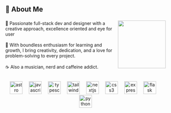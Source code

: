 <h2 align="left">💫 About Me</h2>

###

<img align="right" height="150" src="https://i.pinimg.com/564x/e4/27/63/e4276341a31bb714ae8e7849ea5998fb.jpg"  />

###

<p align="left">🍃 Passionate full-stack dev and designer with a creative approach, excellence oriented and eye for user <br><br>🧩 With boundless enthusiasm for learning and growth, I bring creativity, dedication, and a love for problem-solving to every project.<br><br>☕ Also a musician, nerd and caffeine addict.</p>

<br clear="both">

<div align="center">
  <img src="https://skillicons.dev/icons?i=astro" height="40" alt="astro logo"  />
  <img width="12" />
  <img src="https://skillicons.dev/icons?i=js" height="40" alt="javascript logo"  />
  <img width="12" />
  <img src="https://skillicons.dev/icons?i=ts" height="40" alt="typescript logo"  />
  <img width="12" />
  <img src="https://cdn.simpleicons.org/tailwindcss/06B6D4" height="40" alt="tailwindcss logo"  />
  <img width="12" />
  <img src="https://skillicons.dev/icons?i=nextjs" height="40" alt="nextjs logo"  />
  <img width="12" />
  <img src="https://skillicons.dev/icons?i=css" height="40" alt="css3 logo"  />
  <img width="12" />
  <img src="https://skillicons.dev/icons?i=express" height="40" alt="express logo"  />
  <img width="12" />
  <img src="https://skillicons.dev/icons?i=flask" height="40" alt="flask logo"  />
  <img width="12" />
  <img src="https://skillicons.dev/icons?i=py" height="40" alt="python logo"  />
</div>
